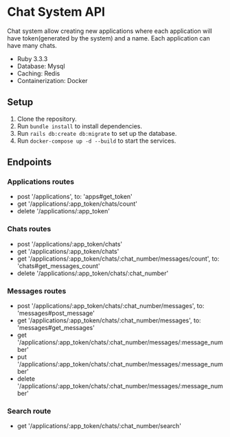 # Chat System API
Chat system allow creating new applications where each application will have token(generated by the system) and a name. Each application can have many chats.

- Ruby 3.3.3
- Database: Mysql 
- Caching: Redis
- Containerization: Docker

## Setup

1. Clone the repository.
2. Run `bundle install` to install dependencies.
3. Run `rails db:create db:migrate` to set up the database.
4. Run `docker-compose up -d --build` to start the services.

## Endpoints

### Applications routes

- post '/applications', to: 'apps#get_token'
- get '/applications/:app_token/chats/count'
- delete '/applications/:app_token'

### Chats routes

- post '/applications/:app_token/chats'
- get '/applications/:app_token/chats'
- get '/applications/:app_token/chats/:chat_number/messages/count', to: 'chats#get_messages_count'
- delete '/applications/:app_token/chats/:chat_number'

### Messages routes

- post '/applications/:app_token/chats/:chat_number/messages', to: 'messages#post_message'
- get '/applications/:app_token/chats/:chat_number/messages', to: 'messages#get_messages'
- get '/applications/:app_token/chats/:chat_number/messages/:message_number'
- put '/applications/:app_token/chats/:chat_number/messages/:message_number'
- delete '/applications/:app_token/chats/:chat_number/messages/:message_number'

### Search route

- get '/applications/:app_token/chats/:chat_number/search'
